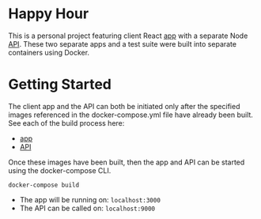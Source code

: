 # Happy Hour 

This is a personal project featuring client React [app](https://github.com/quangChe/happy-hour-app) with a separate Node [API](https://github.com/quangChe/happy-hour-api). These two separate apps and a test suite were built into separate containers using Docker. 


# Getting Started

The client app and the API can both be initiated only after the specified images referenced in the docker-compose.yml file have already been built. 
See each of the build process here: 
  - [app](https://github.com/quangChe/happy-hour-app) 
  - [API](https://github.com/quangChe/happy-hour-api)

Once these images have been built, then the app and API can be started
using the docker-compose CLI.

```
docker-compose build
```

- The app will be running on: `localhost:3000`
- The API can be called on: `localhost:9000`

